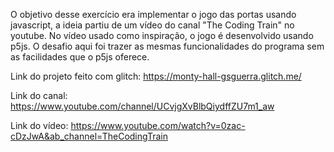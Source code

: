 O objetivo desse exercício era implementar o jogo das portas usando javascript, a ideia partiu de um vídeo do canal "The Coding Train" no youtube.
No vídeo usado como inspiração, o jogo é desenvolvido usando p5js. O desafio aqui foi trazer as mesmas funcionalidades do programa sem as facilidades que o p5js oferece.

Link do projeto feito com glitch:
https://monty-hall-gsguerra.glitch.me/

Link do canal:
https://www.youtube.com/channel/UCvjgXvBlbQiydffZU7m1_aw

Link do vídeo:
https://www.youtube.com/watch?v=0zac-cDzJwA&ab_channel=TheCodingTrain
